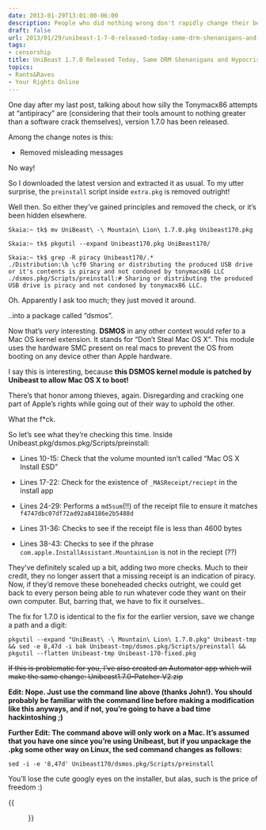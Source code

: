 ```yaml
---
date: 2013-01-29T13:01:00-06:00
description: People who did nothing wrong don't rapidly change their behavior when caught
draft: false
url: 2013/01/29/unibeast-1-7-0-released-today-same-drm-shenanigans-and-hypocrisy-apply
tags:
- censorship
title: UniBeast 1.7.0 Released Today, Same DRM Shenanigans and Hypocrisy Apply
topics:
- Rants&Raves
- Your Rights Online
---
```


One day after my last post, talking about how silly the Tonymacx86 attempts at “antipiracy” are (considering that their tools amount to nothing greater than a software crack themselves), version 1.7.0 has been released.

Among the change notes is this:

* Removed misleading messages

No way!

So I downloaded the latest version and extracted it as usual. To my utter surprise, the `preinstall` script inside `extra.pkg` is removed outright!

Well then. So either they’ve gained principles and removed the check, or it’s been hidden elsewhere.

```shell
Skaia:~ tk$ mv UniBeast\ -\ Mountain\ Lion\ 1.7.0.pkg Unibeast170.pkg

Skaia:~ tk$ pkgutil --expand Unibeast170.pkg UniBeast170/

Skaia:~ tk$ grep -R piracy Unibeast170/.*
./Distribution:\b \cf0 Sharing or distributing the produced USB drive or it's contents is piracy and not condoned by tonymacx86 LLC
./dsmos.pkg/Scripts/preinstall:# Sharing or distributing the produced USB drive is piracy and not condoned by tonymacx86 LLC.
```

Oh. Apparently I ask too much; they just moved it around.

..into a package called “dsmos”.

Now that’s *very* interesting. **DSMOS** in any other context would refer to a Mac OS kernel extension. It stands for “Don’t Steal Mac OS X”. This module uses the hardware SMC present on real macs to prevent the OS from booting on any device other than Apple hardware.

I say this is interesting, because **this DSMOS kernel module is patched by Unibeast to allow Mac OS X to boot!**

There’s that honor among thieves, again. Disregarding and cracking one part of Apple’s rights while going out of their way to uphold the other.

What the f\*ck.

So let’s see what they’re checking this time. Inside Unibeast.pkg/dsmos.pkg/Scripts/preinstall:

* Lines 10-15: Check that the volume mounted isn’t called “Mac OS X Install ESD”

* Lines 17-22: Check for the existence of `_MASReceipt/reciept` in the install app

* Lines 24-29: Performs a `md5sum`(!!) of the receipt file to ensure it matches `f4747dbc07df72ad92a84186e2b5488d`

* Lines 31-36: Checks to see if the receipt file is less than 4600 bytes

* Lines 38-43: Checks to see if the phrase `com.apple.InstallAssistant.MountainLion` is not in the reciept (??)

They’ve definitely scaled up a bit, adding two more checks. Much to their credit, they no longer assert that a missing receipt is an indication of piracy. Now, if they’d remove these boneheaded checks outright, we could get back to every person being able to run whatever code they want on their own computer. But, barring that, we have to fix it ourselves..

The fix for 1.7.0 is identical to the fix for the earlier version, save we change a path and a digit:

```shell
pkgutil --expand "UniBeast\ -\ Mountain\ Lion\ 1.7.0.pkg" Unibeast-tmp && sed -e 8,47d -i bak Unibeast-tmp/dsmos.pkg/Scripts/preinstall && pkgutil --flatten Unibeast-tmp Unibeast-170-fixed.pkg
```

~~If this is problematic for you, I’ve also created an Automator app which will make the same change: Unibeast1.7.0-Patcher-V2.zip~~

**Edit: Nope. Just use the command line above (thanks John!). You should probably be familiar with the command line before making a modification like this anyways, and if not, you’re going to have a bad time hackintoshing ;)**

**Further Edit: The command above will only work on a Mac. It’s assumed that you have one since you’re using Unibeast, but if you unpackage the .pkg some other way on Linux, the sed command changes as follows:**

```shell
sed -i -e '8,47d' Unibeast170/dsmos.pkg/Scripts/preinstall
```

You’ll lose the cute googly eyes on the installer, but alas, such is the price of freedom :)

{{<figure src="https://tkware.info/img/yodawgcracks.jpg">}}
